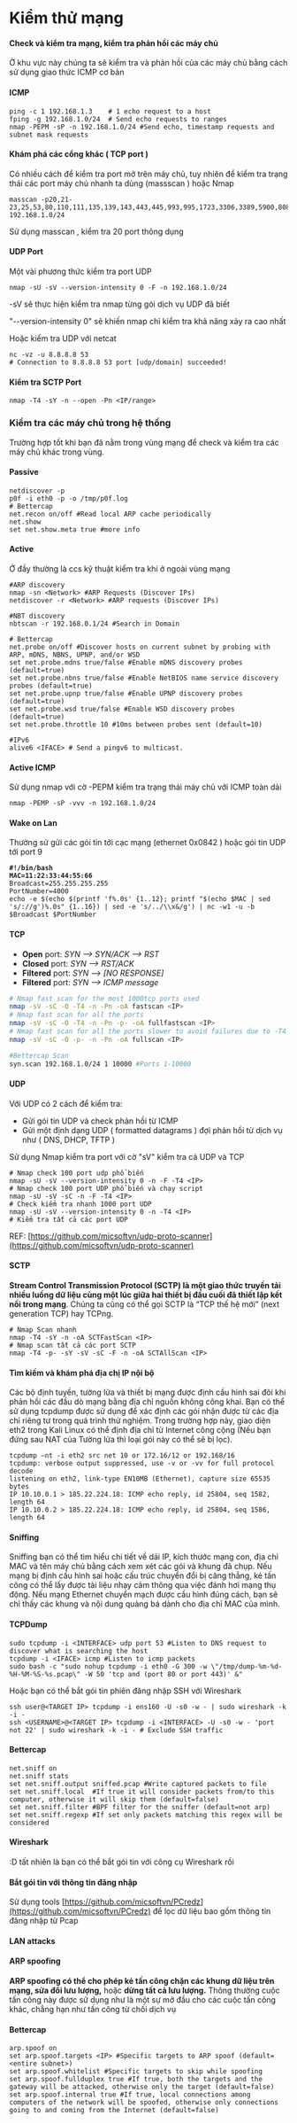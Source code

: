 # Kiểm thử mạng

#### Check và kiểm tra mạng, kiểm tra phản hồi các máy chủ

Ở khu vực này chúng ta sẽ kiểm tra và phản hồi của các máy chủ bằng cách sử dụng giao thức ICMP cơ bản

#### ICMP

```
ping -c 1 192.168.1.3    # 1 echo request to a host
fping -g 192.168.1.0/24  # Send echo requests to ranges
nmap -PEPM -sP -n 192.168.1.0/24 #Send echo, timestamp requests and subnet mask requests
```

#### Khám phá các cổng khác ( TCP port )

Có nhiều cách để kiểm tra port mở trên máy chủ, tuy nhiên để kiểm tra trạng thái các port máy chủ nhanh ta dùng (massscan ) hoặc Nmap

```
masscan -p20,21-23,25,53,80,110,111,135,139,143,443,445,993,995,1723,3306,3389,5900,8080 192.168.1.0/24
```

Sử dụng masscan , kiểm tra 20 port thông dụng

#### UDP Port

Một vài phương thức kiểm tra port UDP

```
nmap -sU -sV --version-intensity 0 -F -n 192.168.1.0/24
```

\-sV sẽ thực hiện kiểm tra nmap từng gói dịch vụ UDP đã biết

"--version-intensity 0" sẽ khiến nmap chỉ kiểm tra khả năng xảy ra cao nhất

Hoặc kiểm tra UDP với netcat

```
nc -vz -u 8.8.8.8 53
# Connection to 8.8.8.8 53 port [udp/domain] succeeded!
```

#### Kiểm tra SCTP Port

```
nmap -T4 -sY -n --open -Pn <IP/range>
```

### Kiểm tra các máy chủ trong hệ thống

Trường hợp tốt khi bạn đã nằm trong vùng mạng để check và kiểm tra các máy chủ khác trong vùng.

#### Passive

```
netdiscover -p
p0f -i eth0 -p -o /tmp/p0f.log
# Bettercap
net.recon on/off #Read local ARP cache periodically
net.show
set net.show.meta true #more info
```

#### Active

Ở đầy thường là ccs kỹ thuật kiểm tra khi ở ngoài vùng mạng

```
#ARP discovery
nmap -sn <Network> #ARP Requests (Discover IPs)
netdiscover -r <Network> #ARP requests (Discover IPs)

#NBT discovery
nbtscan -r 192.168.0.1/24 #Search in Domain

# Bettercap
net.probe on/off #Discover hosts on current subnet by probing with ARP, mDNS, NBNS, UPNP, and/or WSD
set net.probe.mdns true/false #Enable mDNS discovery probes (default=true)
set net.probe.nbns true/false #Enable NetBIOS name service discovery probes (default=true)
set net.probe.upnp true/false #Enable UPNP discovery probes (default=true)
set net.probe.wsd true/false #Enable WSD discovery probes (default=true)
set net.probe.throttle 10 #10ms between probes sent (default=10)

#IPv6
alive6 <IFACE> # Send a pingv6 to multicast.
```

#### Active ICMP

Sử dụng nmap với cờ -PEPM kiểm tra trạng thái máy chủ với ICMP toàn dải

```
nmap -PEMP -sP -vvv -n 192.168.1.0/24
```

#### Wake on Lan

Thường sử gửi các gói tin tới cạc mạng (ethernet 0x0842 ) hoặc gói tin UDP tới port 9

<pre><code><strong>#!/bin/bash
</strong><strong>MAC=11:22:33:44:55:66
</strong>Broadcast=255.255.255.255
PortNumber=4000
echo -e $(echo $(printf 'f%.0s' {1..12}; printf "$(echo $MAC | sed 's/://g')%.0s" {1..16}) | sed -e 's/../\\x&#x26;/g') | nc -w1 -u -b $Broadcast $PortNumber
</code></pre>

#### TCP

* **Open** port: _SYN --> SYN/ACK --> RST_
* **Closed** port: _SYN --> RST/ACK_
* **Filtered** port: _SYN --> \[NO RESPONSE]_
* **Filtered** port: _SYN --> ICMP message_

```bash
# Nmap fast scan for the most 1000tcp ports used
nmap -sV -sC -O -T4 -n -Pn -oA fastscan <IP> 
# Nmap fast scan for all the ports
nmap -sV -sC -O -T4 -n -Pn -p- -oA fullfastscan <IP> 
# Nmap fast scan for all the ports slower to avoid failures due to -T4
nmap -sV -sC -O -p- -n -Pn -oA fullscan <IP>

#Bettercap Scan
syn.scan 192.168.1.0/24 1 10000 #Ports 1-10000
```

#### UDP

Với UDP có 2 cách để kiểm tra:

* Gửi gói tin UDP và check phản hồi từ ICMP
* Gửi một định dạng UDP ( formatted datagrams ) đợi phản hồi từ dịch vụ như ( DNS, DHCP, TFTP )

Sử dụng Nmap kiểm tra port với cờ "sV" kiểm tra cả UDP và TCP

```
# Nmap check 100 port udp phổ biến
nmap -sU -sV --version-intensity 0 -n -F -T4 <IP>
# Nmap check 100 port UDP phổ biến và chạy script
nmap -sU -sV -sC -n -F -T4 <IP> 
# Check kiểm tra nhanh 1000 port UDP
nmap -sU -sV --version-intensity 0 -n -T4 <IP>
# Kiểm tra tất cả các port UDP
```

REF: [https://github.com/micsoftvn/udp-proto-scanner](https://github.com/micsoftvn/udp-proto-scanner)

#### SCTP

**Stream Control Transmission Protocol (SCTP) là một giao thức truyền tải nhiều luồng dữ liệu cùng một lúc giữa hai thiết bị đầu cuối đã thiết lập kết nối trong mạng**. Chúng ta cũng có thể gọi SCTP là “TCP thế hệ mới” (next generation TCP) hay TCPng.

```
# Nmap Scan nhanh
nmap -T4 -sY -n -oA SCTFastScan <IP>
# Nmap scan tất cả các port SCTP
nmap -T4 -p- -sY -sV -sC -F -n -oA SCTAllScan <IP>
```

#### Tìm kiếm và khám phá địa chị IP nội bộ

Các bộ định tuyến, tường lửa và thiết bị mạng được định cấu hình sai đôi khi phản hồi các đầu dò mạng bằng địa chỉ nguồn không công khai. Bạn có thể sử dụng tcpdump được sử dụng để xác định các gói nhận được từ các địa chỉ riêng tư trong quá trình thử nghiệm. Trong trường hợp này, giao diện eth2 trong Kali Linux có thể định địa chỉ từ Internet công cộng (Nếu bạn đứng sau NAT của Tường lửa thì loại gói này có thể sẽ bị lọc).

```
tcpdump –nt -i eth2 src net 10 or 172.16/12 or 192.168/16
tcpdump: verbose output suppressed, use -v or -vv for full protocol decode
listening on eth2, link-type EN10MB (Ethernet), capture size 65535 bytes
IP 10.10.0.1 > 185.22.224.18: ICMP echo reply, id 25804, seq 1582, length 64
IP 10.10.0.2 > 185.22.224.18: ICMP echo reply, id 25804, seq 1586, length 64
```

#### Sniffing

Sniffing bạn có thể tìm hiểu chi tiết về dải IP, kích thước mạng con, địa chỉ MAC và tên máy chủ bằng cách xem xét các gói và khung đã chụp. Nếu mạng bị định cấu hình sai hoặc cấu trúc chuyển đổi bị căng thẳng, kẻ tấn công có thể lấy được tài liệu nhạy cảm thông qua việc đánh hơi mạng thụ động. Nếu mạng Ethernet chuyển mạch được cấu hình đúng cách, bạn sẽ chỉ thấy các khung và nội dung quảng bá dành cho địa chỉ MAC của mình.

#### TCPDump

```
sudo tcpdump -i <INTERFACE> udp port 53 #Listen to DNS request to discover what is searching the host
tcpdump -i <IFACE> icmp #Listen to icmp packets
sudo bash -c "sudo nohup tcpdump -i eth0 -G 300 -w \"/tmp/dump-%m-%d-%H-%M-%S-%s.pcap\" -W 50 'tcp and (port 80 or port 443)' &"
```

Hoặc bạn có thể bắt gói tin phiên đăng nhập SSH với Wireshark

```
ssh user@<TARGET IP> tcpdump -i ens160 -U -s0 -w - | sudo wireshark -k -i -
ssh <USERNAME>@<TARGET IP> tcpdump -i <INTERFACE> -U -s0 -w - 'port not 22' | sudo wireshark -k -i - # Exclude SSH traffic
```

#### Bettercap

```
net.sniff on
net.sniff stats
set net.sniff.output sniffed.pcap #Write captured packets to file
set net.sniff.local  #If true it will consider packets from/to this computer, otherwise it will skip them (default=false)
set net.sniff.filter #BPF filter for the sniffer (default=not arp)
set net.sniff.regexp #If set only packets matching this regex will be considered
```

#### Wireshark

:D tất nhiên là bạn có thể bắt gói tin với công cụ Wireshark rồi

#### Bắt gói tin với thông tin đăng nhập

Sử dụng tools [https://github.com/micsoftvn/PCredz](https://github.com/micsoftvn/PCredz) để lọc dữ liệu bao gồm thông tin đăng nhặp từ Pcap

#### LAN attacks

#### ARP spoofing

**ARP spoofing có thể cho phép kẻ tấn công chặn các khung dữ liệu trên mạng, sửa đổi lưu lượng,** hoặc **dừng tất cả lưu lượng.** Thông thường cuộc tấn công này được sử dụng như là một sự mở đầu cho các cuộc tấn công khác, chẳng hạn như tấn công từ chối dịch vụ

#### Bettercap

```
arp.spoof on
set arp.spoof.targets <IP> #Specific targets to ARP spoof (default=<entire subnet>)
set arp.spoof.whitelist #Specific targets to skip while spoofing
set arp.spoof.fullduplex true #If true, both the targets and the gateway will be attacked, otherwise only the target (default=false)
set arp.spoof.internal true #If true, local connections among computers of the network will be spoofed, otherwise only connections going to and coming from the Internet (default=false)
```

